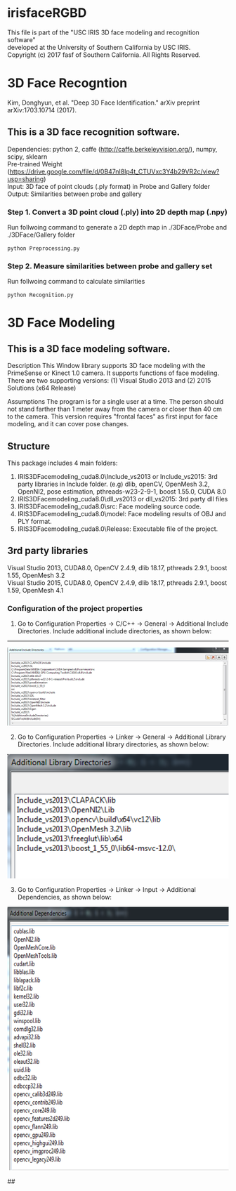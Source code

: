 # irisfaceRGBD

This file is part of the "USC IRIS 3D face modeling and recognition software" <br />
developed at the University of Southern California by USC IRIS. <br />
Copyright (c) 2017 fasf of Southern California.  All Rights Reserved. <br />


# 3D Face Recogntion
Kim, Donghyun, et al. "Deep 3D Face Identification." arXiv preprint arXiv:1703.10714 (2017). <br />
## This is a 3D face recognition software. 

Dependencies: python 2, caffe (http://caffe.berkeleyvision.org/), numpy, scipy, sklearn <br />
Pre-trained Weight (https://drive.google.com/file/d/0B47nI8lp4t_CTUVxc3Y4b29VR2c/view?usp=sharing) <br />
Input: 3D face of point clouds (.ply format) in Probe and Gallery folder  <br />
Output: Similarities between probe and gallery 


### Step 1. Convert a 3D point cloud (.ply) into 2D depth map (.npy)

Run follwoing command to generate a 2D depth map in ./3DFace/Probe and ./3DFace/Gallery folder
```
python Preprocessing.py
```

### Step 2. Measure similarities between probe and gallery set

Run follwoing command to calculate similarities
```
python Recognition.py
```


# 3D Face Modeling

## This is a 3D face modeling software.
Description
This Window library supports 3D face modeling with the PrimeSense or Kinect 1.0 camera. It supports functions of face modeling. 
There are two supporting versions: (1) Visual Studio 2013 and (2) 2015 Solutions (x64 Release)

Assumptions
The program is for a single user at a time. The person should not stand farther than 1 meter away from the camera or closer than 40 cm to the camera. This version requires "frontal faces" as first input for face modeling, and it can cover pose changes.


## Structure
This package includes 4 main folders:
1.	IRIS3DFacemodeling_cuda8.0\Include_vs2013 or Include_vs2015: 3rd party libraries in Include folder. (e.g) dlib, openCV, OpenMesh 3.2, OpenNI2, pose estimation, pthreads-w23-2-9-1, boost 1.55.0, CUDA 8.0
2. IRIS3DFacemodeling_cuda8.0\dll_vs2013 or dll_vs2015: 3rd party dll files
3. IRIS3DFacemodeling_cuda8.0\src: Face modeling source code.
4. IRIS3DFacemodeling_cuda8.0\model: Face modeling results of OBJ and PLY format.
5. IRIS3DFacemodeling_cuda8.0\Release: Executable file of the project.

## 3rd party libraries

Visual Studio 2013, CUDA8.0, OpenCV 2.4.9, dlib 18.17, pthreads 2.9.1, boost 1.55, OpenMesh 3.2 </br>
Visual Studio 2015, CUDA8.0, OpenCV 2.4.9, dlib 18.17, pthreads 2.9.1, boost 1.59, OpenMesh 4.1

### Configuration of the project properties
1.	Go to Configuration Properties → C/C++ → General → Additional Include Directories. Include additional include directories, as shown below:
---
<p align="center">
  <img src="./includedir.PNG" width="700"/>
</p>

2.  Go to Configuration Properties → Linker → General → Additional Library Directories. Include additional library directories, as shown below: 
<p align="center">
  <img src="./includelibdir.PNG" width="700"/>
</p>

3. 	Go to Configuration Properties → Linker → Input → Additional Dependencies, as shown below: 
<p align="center">
  <img src="./includeadddep.PNG" width="700" height = "600"/>
</p>
##
